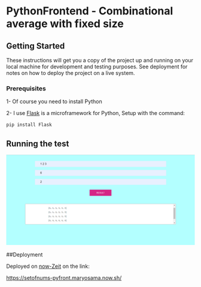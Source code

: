 # PythonFrontend - Combinational average with fixed size 

## Getting Started

These instructions will get you a copy of the project up and running on your local machine for development and testing purposes. See deployment for notes on how to deploy the project on a live system.

### Prerequisites

1- Of course you need to install Python

2- I use [Flask](http://flask.pocoo.org/) is a microframework for Python, Setup with the command:
```bash
pip install Flask
```

## Running the test

![Screenshot](test.PNG)

##Deployment

Deployed on [now-Zeit](https://zeit.co/now) 
on the link:

https://setofnums-pyfront.maryosama.now.sh/
